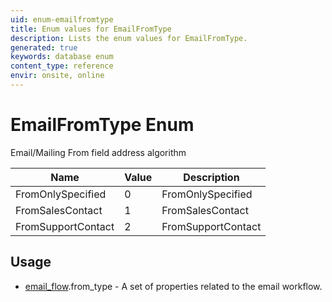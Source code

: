 ```yaml
---
uid: enum-emailfromtype
title: Enum values for EmailFromType
description: Lists the enum values for EmailFromType.
generated: true
keywords: database enum
content_type: reference
envir: onsite, online
---
```


# EmailFromType Enum

Email/Mailing From field address algorithm

| Name | Value | Description |
|------|-------|-------------|
|FromOnlySpecified|0|FromOnlySpecified|
|FromSalesContact|1|FromSalesContact|
|FromSupportContact|2|FromSupportContact|

## Usage

* [email_flow](../email-flow.md).from_type - A set of properties related to the email workflow.
